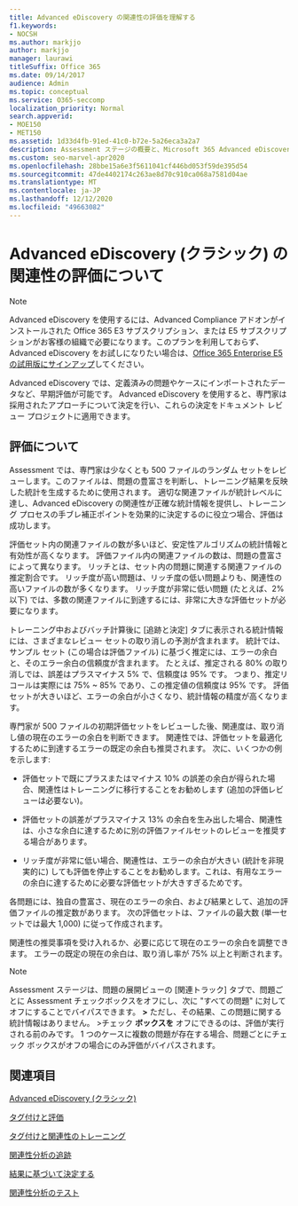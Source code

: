 ```yaml
---
title: Advanced eDiscovery の関連性の評価を理解する
f1.keywords:
- NOCSH
ms.author: markjjo
author: markjjo
manager: laurawi
titleSuffix: Office 365
ms.date: 09/14/2017
audience: Admin
ms.topic: conceptual
ms.service: O365-seccomp
localization_priority: Normal
search.appverid:
- MOE150
- MET150
ms.assetid: 1d33d4fb-91ed-41c0-b72e-5a26eca3a2a7
description: Assessment ステージの概要と、Microsoft 365 Advanced eDiscovery の関連度トレーニング中の問題の豊富さを判断する役割について説明します。
ms.custom: seo-marvel-apr2020
ms.openlocfilehash: 28bbe15a6e3f5611041cf446bd053f59de395d54
ms.sourcegitcommit: 47de4402174c263ae8d70c910ca068a7581d04ae
ms.translationtype: MT
ms.contentlocale: ja-JP
ms.lasthandoff: 12/12/2020
ms.locfileid: "49663082"
---
```

# <a name="understand-assessment-in-relevance-in-advanced-ediscovery-classic"></a>Advanced eDiscovery (クラシック) の関連性の評価について

> [!NOTE]
> Advanced eDiscovery を使用するには、Advanced Compliance アドオンがインストールされた Office 365 E3 サブスクリプション、または E5 サブスクリプションがお客様の組織で必要になります。このプランを利用しておらず、Advanced eDiscovery をお試しになりたい場合は、[Office 365 Enterprise E5 の試用版にサインアップ](https://go.microsoft.com/fwlink/p/?LinkID=698279)してください。 
  
Advanced eDiscovery では、定義済みの問題やケースにインポートされたデータなど、早期評価が可能です。 Advanced eDiscovery を使用すると、専門家は採用されたアプローチについて決定を行い、これらの決定をドキュメント レビュー プロジェクトに適用できます。
  
## <a name="understanding-assessment"></a>評価について

Assessment では、専門家は少なくとも 500 ファイルのランダム セットをレビューします。このファイルは、問題の豊富さを判断し、トレーニング結果を反映した統計を生成するために使用されます。 適切な関連ファイルが統計レベルに達し、Advanced eDiscovery の関連性が正確な統計情報を提供し、トレーニング プロセスの手ブレ補正ポイントを効果的に決定するのに役立つ場合、評価は成功します。 
  
評価セット内の関連ファイルの数が多いほど、安定性アルゴリズムの統計情報と有効性が高くなります。 評価ファイル内の関連ファイルの数は、問題の豊富さによって異なります。 リッチとは、セット内の問題に関連する関連ファイルの推定割合です。 リッチ度が高い問題は、リッチ度の低い問題よりも、関連性の高いファイルの数が多くなります。 リッチ度が非常に低い問題 (たとえば、2% 以下) では、多数の関連ファイルに到達するには、非常に大きな評価セットが必要になります。
  
トレーニング中およびバッチ計算後に [追跡と決定] タブに表示される統計情報には、さまざまなレビュー セットの取り消しの予測が含まれます。 統計では、サンプル セット (この場合は評価ファイル) に基づく推定には、エラーの余白と、そのエラー余白の信頼度が含まれます。 たとえば、推定される 80% の取り消しでは、誤差はプラスマイナス 5% で、信頼度は 95% です。 つまり、推定リコールは実際には 75% ~ 85% であり、この推定値の信頼度は 95% です。 評価セットが大きいほど、エラーの余白が小さくなり、統計情報の精度が高くなります。 
  
専門家が 500 ファイルの初期評価セットをレビューした後、関連度は、取り消し値の現在のエラーの余白を判断できます。 関連性では、評価セットを最適化するために到達するエラーの既定の余白も推奨されます。 次に、いくつかの例を示します:
  
- 評価セットで既にプラスまたはマイナス 10% の誤差の余白が得られた場合、関連性はトレーニングに移行することをお勧めします (追加の評価レビューは必要ない)。 
    
- 評価セットの誤差がプラスマイナス 13% の余白を生み出した場合、関連性は、小さな余白に達するために別の評価ファイルセットのレビューを推奨する場合があります。 
    
- リッチ度が非常に低い場合、関連性は、エラーの余白が大きい (統計を非現実的に) しても評価を停止することをお勧めします。これは、有用なエラーの余白に達するために必要な評価セットが大きすぎるためです。
    
各問題には、独自の豊富さ、現在のエラーの余白、および結果として、追加の評価ファイルの推定数があります。 次の評価セットは、ファイルの最大数 (単一セットでは最大 1,000) に従って作成されます。
  
関連性の推奨事項を受け入れるか、必要に応じて現在のエラーの余白を調整できます。 エラーの既定の現在の余白は、取り消し率が 75% 以上と判断されます。
  
> [!NOTE]
> Assessment ステージは、問題の展開ビューの [関連トラック] タブで、問題ごとに Assessment チェックボックスをオフにし、次に "すべての問題" に対してオフにすることでバイパスできます。 **\>** ただし、その結果、この問題に関する統計情報はありません。 >チェック **ボックスを** オフにできるのは、評価が実行される前のみです。 1 つのケースに複数の問題が存在する場合、問題ごとにチェック ボックスがオフの場合にのみ評価がバイパスされます。 
  
## <a name="related-topics"></a>関連項目

[Advanced eDiscovery (クラシック)](office-365-advanced-ediscovery.md)
  
[タグ付けと評価](tagging-and-assessment-in-advanced-ediscovery.md)
  
[タグ付けと関連性のトレーニング](tagging-and-relevance-training-in-advanced-ediscovery.md)
  
[関連性分析の追跡](track-relevance-analysis-in-advanced-ediscovery.md)
  
[結果に基づいて決定する](decision-based-on-the-results-in-advanced-ediscovery.md)
  
[関連性分析のテスト](test-relevance-analysis-in-advanced-ediscovery.md)

